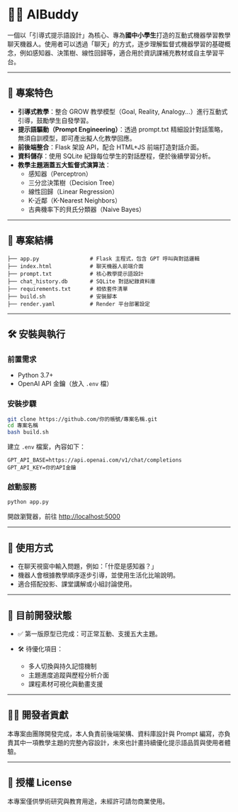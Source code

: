 
# 🧑‍🏫 AIBuddy

一個以「引導式提示語設計」為核心、專為**國中小學生**打造的互動式機器學習教學聊天機器人。使用者可以透過「聊天」的方式，逐步理解監督式機器學習的基礎概念，例如感知器、決策樹、線性回歸等，適合用於資訊課補充教材或自主學習平台。

---

## 🚀 專案特色

- **引導式教學**：整合 GROW 教學模型（Goal, Reality, Analogy...）進行互動式引導，鼓勵學生自發學習。
- **提示語驅動（Prompt Engineering）**：透過 prompt.txt 精細設計對話策略，無須自訓模型，即可產出擬人化教學回應。
- **前後端整合**：Flask 架設 API，配合 HTML+JS 前端打造對話介面。
- **資料儲存**：使用 SQLite 紀錄每位學生的對話歷程，便於後續學習分析。
- **教學主題涵蓋五大監督式演算法**：
  - 感知器（Perceptron）
  - 三分岔決策樹（Decision Tree）
  - 線性回歸（Linear Regression）
  - K-近鄰（K-Nearest Neighbors）
  - 古典機率下的貝氏分類器（Naive Bayes）

---

## 📁 專案結構

```
├── app.py                # Flask 主程式，包含 GPT 呼叫與對話邏輯
├── index.html            # 聊天機器人前端介面
├── prompt.txt            # 核心教學提示語設計
├── chat_history.db       # SQLite 對話紀錄資料庫
├── requirements.txt      # 相依套件清單
├── build.sh              # 安裝腳本
├── render.yaml           # Render 平台部署設定
```

---

## 🛠️ 安裝與執行

### 前置需求
- Python 3.7+
- OpenAI API 金鑰（放入 `.env` 檔）

### 安裝步驟

```bash
git clone https://github.com/你的帳號/專案名稱.git
cd 專案名稱
bash build.sh
```

建立 `.env` 檔案，內容如下：

```env
GPT_API_BASE=https://api.openai.com/v1/chat/completions
GPT_API_KEY=你的API金鑰
```

### 啟動服務

```bash
python app.py
```

開啟瀏覽器，前往 [http://localhost:5000](http://localhost:5000)

---

## 🧪 使用方式

- 在聊天視窗中輸入問題，例如：「什麼是感知器？」
- 機器人會根據教學順序逐步引導，並使用生活化比喻說明。
- 適合搭配投影、課堂講解或小組討論使用。

---

## 🔧 目前開發狀態

- ✅ 第一版原型已完成：可正常互動、支援五大主題。

- 🛠️ 待優化項目：
  - 多人切換與持久記憶機制
  - 主題進度追蹤與歷程分析介面
  - 課程素材可視化與動畫支援

---

## 🙋‍♂️ 開發者貢獻

本專案由團隊開發完成，本人負責前後端架構、資料庫設計與 Prompt 編寫，亦負責其中一項教學主題的完整內容設計，未來也計畫持續優化提示語品質與使用者體驗。

---

## 📜 授權 License

本專案僅供學術研究與教育用途，未經許可請勿商業使用。
